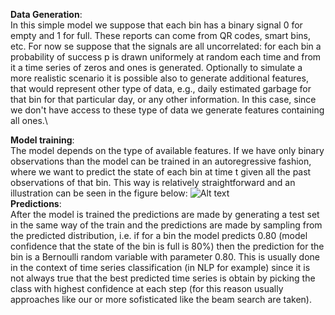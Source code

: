 
**Data Generation**: \
In this simple model we suppose that each bin has a binary signal 0 for empty and 1 for full. These reports can come from QR codes, smart bins, etc. For now se suppose that the signals are all uncorrelated: for each bin a probability of success p is drawn uniformely at random each time and from it a time series of zeros and ones is generated. Optionally
to simulate a more realistic scenario it is possible also to generate additional features, that would represent other type of data, e.g., daily estimated garbage for that bin for
that particular day, or any other information. In this case, since we don't have access to these type of data we generate features containing all ones.\

**Model training**: \
The model depends on the type of available features. If we have only binary observations than the model can be trained in an autoregressive fashion, where we want to predict the state of each bin at time t given all the past observations of that bin. This way is relatively straightforward and an illustration can be seen in the figure below:
![Alt text](https://github.com/lorenzoloretucci/Impact_challenge/blob/main/backend/autoregressive%20simple.PNG) \
**Predictions**: \
After the model is trained the predictions are made by generating a test set in the same way of the train and the predictions are made by sampling from the predicted distribution, i.e. if for a bin the model predicts 0.80 (model confidence that the state of the bin is full is 80%) then the prediction for the bin is a Bernoulli random variable with parameter 0.80. This is usually done in the context of time series classification (in NLP for example) since it is not always true that the best predicted time series is obtain by picking the class with highest confidence at each step (for this reason usually approaches like our or more sofisticated like the beam search are taken).
